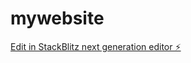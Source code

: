 # mywebsite

[Edit in StackBlitz next generation editor ⚡️](https://stackblitz.com/~/github.com/komenr/mywebsite)